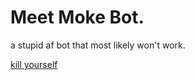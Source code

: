 # Meet Moke Bot.

a stupid af bot that most likely won't work. 

[kill yourself]("https://www.google.com/search?q=now&rlz=1C1CHBF_enAU1059AU1059&oq=now&aqs=chrome..69i57j69i59l2j0i271l3j69i61j69i65.391j0j1&sourceid=chrome&ie=UTF-8")

